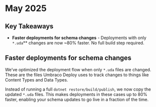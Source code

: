 # May 2025

## Key Takeaways

* **Faster deployments for schema changes** - Deployments with only `*.uda`** changes are now ~80% faster. No full build step required.

## Faster deployments for schema changes

We’ve optimized the deployment flow when only `*.uda` files are changed. These are the files Umbraco Deploy uses to track changes to things like Content Types and Data Types.

Instead of running a full `dotnet restore/build/publish`, we now copy the updated `*.uda` files.
This makes deployments in these cases up to 80% faster, enabling your schema updates to go live in a fraction of the time.

